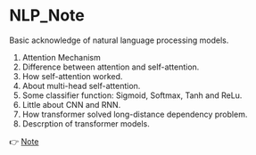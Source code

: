 # NLP_Note
Basic acknowledge of natural language processing models.

1. Attention Mechanism
2. Difference between attention and self-attention.
3. How self-attention worked.
4. About multi-head self-attention.
5. Some classifier function: Sigmoid, Softmax, Tanh and ReLu.
6. Little about CNN and RNN.
7. How transformer solved long-distance dependency problem.
8. Descrption of transformer models.


👉 [Note](https://github.com/PearlCoastal/NLP_Note/blob/master/AttentionMechanism.md)
